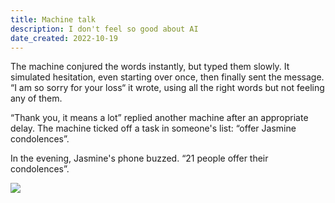 ```yaml
---
title: Machine talk
description: I don't feel so good about AI
date_created: 2022-10-19
---
```


The machine conjured the words instantly, but typed them slowly. It simulated hesitation, even starting over once, then finally sent the message. “I am so sorry for your loss“ it wrote, using all the right words but not feeling any of them.

“Thank you, it means a lot” replied another machine after an appropriate delay. The machine ticked off a task in someone's list: “offer Jasmine condolences”.

In the evening, Jasmine's phone buzzed. “21 people offer their condolences”.

![](/images/index.jpg)

